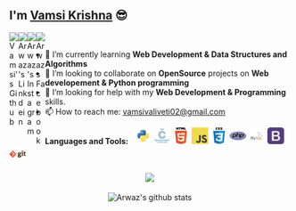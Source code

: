 ## I'm [Vamsi Krishna](https://github.com/kituu02/) 😎 
<a href="https://github.com/kituu02">
  <img align="left" alt="Vamsi's Github" width="16px" src="https://cdn.jsdelivr.net/npm/simple-icons@v3/icons/github.svg" />
</a>
<a href="https://www.linkedin.com/in/vamsi-valiveti-b39737206/">
  <img align="left" alt="Arwaz's Linkdein" width="16px" src="https://cdn.jsdelivr.net/npm/simple-icons@v3/icons/linkedin.svg" />
</a>
<a href="https://www.instagram.com/vamsi_valiveti_02/">
  <img align="left" alt="Arwaz's Instagram" width="16px" src="https://cdn.jsdelivr.net/npm/simple-icons@v3/icons/instagram.svg" />
</a>
<a href="https://www.facebook.com/vamsi.valiveti.7">
  <img align="left" alt="Arwazs Facebook" width="16px" src="https://cdn.jsdelivr.net/npm/simple-icons@v3/icons/facebook.svg" />
</a>

<br />

<!-- 💻 I’m currently working on **Machine learning & Front-End Projects**-->
- 📖 I’m currently learning **Web Development & Data Structures and Algorithms**
- 👯 I’m looking to collaborate on **OpenSource** projects on **Web developement & Python programming**
- 🤔 I’m looking for help with my **Web Development & Programming** skills.
- 📫 How to reach me: vamsivaliveti02@gmail.com <br>

<!-- <br>![Visitor badge](https://visitor-badge.glitch.me/badge?page_id=kituu02.visitor-badge)
<br> -->
**Languages and Tools:** &nbsp;
<code><img height="30" src="https://raw.githubusercontent.com/github/explore/80688e429a7d4ef2fca1e82350fe8e3517d3494d/topics/python/python.png"></code>
<code><img height="30" src="https://raw.githubusercontent.com/github/explore/80688e429a7d4ef2fca1e82350fe8e3517d3494d/topics/c/c.png"></code>
<code><img height="30" src="https://raw.githubusercontent.com/github/explore/56a826d05cf762b2b50ecbe7d492a839b04f3fbf/topics/html/html.png"></code>
<code><img height="30" src="https://raw.githubusercontent.com/github/explore/80688e429a7d4ef2fca1e82350fe8e3517d3494d/topics/javascript/javascript.png"></code>
<code><img height="30" src="https://raw.githubusercontent.com/github/explore/80688e429a7d4ef2fca1e82350fe8e3517d3494d/topics/css/css.png"></code>
<code><img height="30" src="https://raw.githubusercontent.com/github/explore/80688e429a7d4ef2fca1e82350fe8e3517d3494d/topics/php/php.png"></code>
<code><img height="30" src="https://raw.githubusercontent.com/github/explore/80688e429a7d4ef2fca1e82350fe8e3517d3494d/topics/mysql/mysql.png"></code>
<code><img height="30" src="https://raw.githubusercontent.com/github/explore/80688e429a7d4ef2fca1e82350fe8e3517d3494d/topics/bootstrap/bootstrap.png"></code>
<code><img height="30" src="https://raw.githubusercontent.com/github/explore/80688e429a7d4ef2fca1e82350fe8e3517d3494d/topics/git/git.png"></code>
<p align="center">
  <img align="center" src="https://github-readme-stats.vercel.app/api/top-langs/?username=kituu02&theme=jolly&line_height=10&hide_langs_below=1&layout=compact" />
  <br>
  <br>
  <img align="center" src="https://github-readme-stats.vercel.app/api?username=kituu02&show_icons=true&theme=jolly&line_height=21" alt="Arwaz's github stats"/>

</p>
